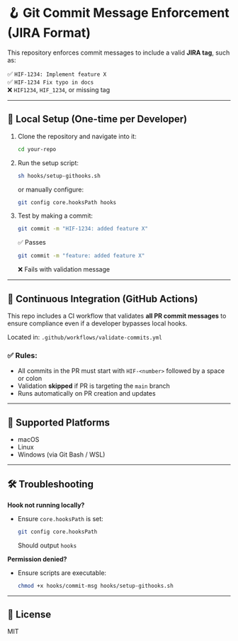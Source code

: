 # 🪝 Git Commit Message Enforcement (JIRA Format)

This repository enforces commit messages to include a valid **JIRA tag**, such as:

✅ `HIF-1234: Implement feature X`  
✅ `HIF-1234 Fix typo in docs`  
❌ `HIF1234`, `HIF_1234`, or missing tag

---

## 🚀 Local Setup (One-time per Developer)

1. Clone the repository and navigate into it:
   ```bash
   cd your-repo
   ```

2. Run the setup script:
   ```bash
   sh hooks/setup-githooks.sh
   ```

   or manually configure:
   ```bash
   git config core.hooksPath hooks
   ```

3. Test by making a commit:
   ```bash
   git commit -m "HIF-1234: added feature X"
   ```
   ✅ Passes  
   ```bash
   git commit -m "feature: added feature X"
   ```
   ❌ Fails with validation message

---

## 🧪 Continuous Integration (GitHub Actions)

This repo includes a CI workflow that validates **all PR commit messages** to ensure compliance even if a developer bypasses local hooks.

Located in: `.github/workflows/validate-commits.yml`

### ✅ Rules:
- All commits in the PR must start with `HIF-<number>` followed by a space or colon
- Validation **skipped** if PR is targeting the `main` branch
- Runs automatically on PR creation and updates

---

## 🧰 Supported Platforms
- macOS
- Linux
- Windows (via Git Bash / WSL)

---

## 🛠 Troubleshooting

**Hook not running locally?**
- Ensure `core.hooksPath` is set:
  ```bash
  git config core.hooksPath
  ```
  Should output `hooks`

**Permission denied?**
- Ensure scripts are executable:
  ```bash
  chmod +x hooks/commit-msg hooks/setup-githooks.sh
  ```

---

## 📄 License
MIT
